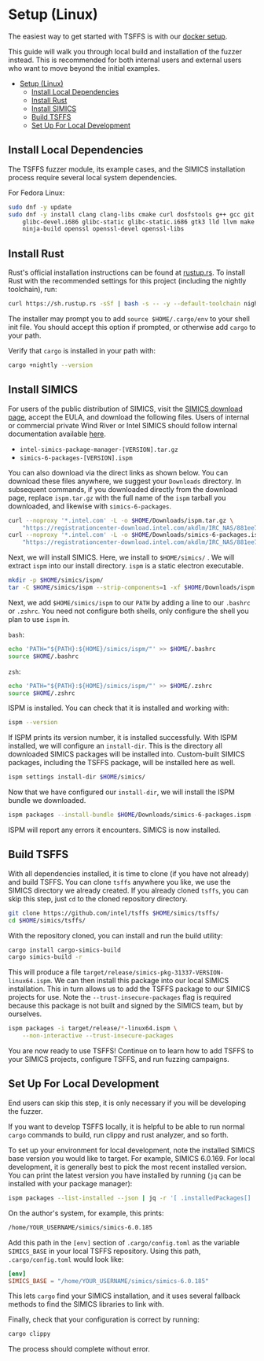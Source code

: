 # Setup (Linux)

The easiest way to get started with TSFFS is with our [docker setup](docker.md).

This guide will walk you through local build and installation of the fuzzer instead.
This is recommended for both internal users and external users who want to move beyond
the initial examples.

- [Setup (Linux)](#setup-linux)
  - [Install Local Dependencies](#install-local-dependencies)
  - [Install Rust](#install-rust)
  - [Install SIMICS](#install-simics)
  - [Build TSFFS](#build-tsffs)
  - [Set Up For Local Development](#set-up-for-local-development)

## Install Local Dependencies

The TSFFS fuzzer module, its example cases, and the SIMICS installation process require
several local system dependencies.

For Fedora Linux:

```sh
sudo dnf -y update
sudo dnf -y install clang clang-libs cmake curl dosfstools g++ gcc git glibc-devel \
    glibc-devel.i686 glibc-static glibc-static.i686 gtk3 lld llvm make mtools \
    ninja-build openssl openssl-devel openssl-libs
```

## Install Rust

Rust's official installation instructions can be found at
[rustup.rs](https://rustup.rs). To install Rust with the recommended settings for this
project (including the nightly toolchain), run:

```sh
curl https://sh.rustup.rs -sSf | bash -s -- -y --default-toolchain nightly
```

The installer may prompt you to add `source $HOME/.cargo/env` to your shell init file.
You should accept this option if prompted, or otherwise add `cargo` to your path.

Verify that `cargo` is installed in your path with:

```sh
cargo +nightly --version
```

## Install SIMICS

For users of the public distribution of SIMICS, visit the [SIMICS download
page](https://www.intel.com/content/www/us/en/developer/articles/tool/simics-simulator.html),
accept the EULA, and download the following files. Users of internal or commercial
private Wind River or Intel SIMICS should follow internal documentation available
[here](https://goto/simics).

* `intel-simics-package-manager-[VERSION].tar.gz`
* `simics-6-packages-[VERSION].ispm`

You can also download via the direct links as shown below. You can download these files
anywhere, we suggest your `Downloads` directory. In subsequent commands, if you downloaded
directly from the download page, replace `ispm.tar.gz` with the full name of the `ispm`
tarball you downloaded, and likewise with `simics-6-packages`.

```sh
curl --noproxy '*.intel.com' -L -o $HOME/Downloads/ispm.tar.gz \
    "https://registrationcenter-download.intel.com/akdlm/IRC_NAS/881ee76a-c24d-41c0-af13-5d89b2a857ff/intel-simics-package-manager-1.7.5-linux64.tar.gz"
curl --noproxy '*.intel.com' -L -o $HOME/Downloads/simics-6-packages.ispm \
    "https://registrationcenter-download.intel.com/akdlm/IRC_NAS/881ee76a-c24d-41c0-af13-5d89b2a857ff/simics-6-packages-2023-31-linux64.ispm"
```

Next, we will install SIMICS. Here, we install to `$HOME/simics/` .  We will extract
`ispm` into our install directory. `ispm` is a static electron executable.

```sh
mkdir -p $HOME/simics/ispm/
tar -C $HOME/simics/ispm --strip-components=1 -xf $HOME/Downloads/ispm.tar.gz
```

Next, we add `$HOME/simics/ispm` to our `PATH` by adding a line to our `.bashrc` or
`.zshrc`.  You need not configure both shells, only configure the shell you plan to use
`ispm` in.

`bash`:

```sh
echo 'PATH="${PATH}:${HOME}/simics/ispm/"' >> $HOME/.bashrc
source $HOME/.bashrc
```

`zsh`:

```sh
echo 'PATH="${PATH}:${HOME}/simics/ispm/"' >> $HOME/.zshrc
source $HOME/.zshrc
```

ISPM is installed. You can check that it is installed and working with:

```sh
ispm --version
```

If ISPM prints its version number, it is installed successfully. With ISPM installed, we
will configure an `install-dir`. This is the directory all downloaded SIMICS packages
will be installed into. Custom-built SIMICS packages, including the TSFFS package, will
be installed here as well.

```sh
ispm settings install-dir $HOME/simics/
```

Now that we have configured our `install-dir`, we will install the ISPM bundle we
downloaded.

```sh
ispm packages --install-bundle $HOME/Downloads/simics-6-packages.ispm --non-interactive
```

ISPM will report any errors it encounters. SIMICS is now installed.

## Build TSFFS

With all dependencies installed, it is time to clone (if you have not already) and build
TSFFS. You can clone `tsffs` anywhere you like, we use the SIMICS directory we already
created. If you already cloned `tsffs`, you can skip this step, just `cd` to the cloned
repository directory.

```sh
git clone https://github.com/intel/tsffs $HOME/simics/tsffs/
cd $HOME/simics/tsffs/
```

With the repository cloned, you can install and run the build utility:

```sh
cargo install cargo-simics-build
cargo simics-build -r
```

This will produce a file `target/release/simics-pkg-31337-VERSION-linux64.ispm`. We can
then install this package into our local SIMICS installation. This in turn allows us to
add the TSFFS package to our SIMICS projects for use. Note the
`--trust-insecure-packages` flag is required because this package is not built and
signed by the SIMICS team, but by ourselves.

```sh
ispm packages -i target/release/*-linux64.ispm \
    --non-interactive --trust-insecure-packages
```

You are now ready to use TSFFS! Continue on to learn how to add TSFFS to your SIMICS
projects, configure TSFFS, and run fuzzing campaigns.

## Set Up For Local Development


End users can skip this step, it is only necessary if you will be developing the fuzzer.

If you want to develop TSFFS locally, it is helpful to be able to run normal `cargo`
commands to build, run clippy and rust analyzer, and so forth.

To set up your environment for local development, note the installed SIMICS base version
you would like to target. For example, SIMICS 6.0.169. For local development, it is
generally best to pick the most recent installed version. You can print the latest
version you have installed by running (`jq` can be installed with your package manager):

```sh
ispm packages --list-installed --json | jq -r '[ .installedPackages[] | select(.pkgNumber == 1000) ] | ([ .[].version ] | max_by(split(".") | map(tonumber))) as $m | first(first(.[]|select(.version == $m)).paths[0])'
```

On the author's system, for example, this prints:

```txt
/home/YOUR_USERNAME/simics/simics-6.0.185
```

Add this path in the `[env]` section of `.cargo/config.toml` as the variable
`SIMICS_BASE` in your local TSFFS repository. Using this path, `.cargo/config.toml`
would look like:

```toml
[env]
SIMICS_BASE = "/home/YOUR_USERNAME/simics/simics-6.0.185"
```

This lets `cargo` find your SIMICS installation, and it uses several fallback methods to
find the SIMICS libraries to link with.

Finally, check that your configuration is correct by running:

```sh
cargo clippy
```

The process should complete without error.